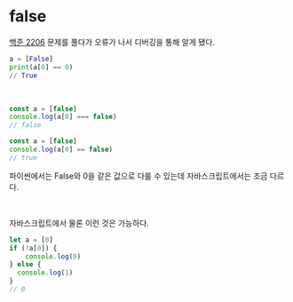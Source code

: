 # false

[백준 2206](https://www.acmicpc.net/problem/2206) 문제를 풀다가 오류가 나서 디버깅을 통해 알게 됐다.

```python
a = [False]
print(a[0] == 0)
// True
```

<br>

```javascript
const a = [false]
console.log(a[0] === false)
// false
```

```javascript
const a = [false]
console.log(a[0] == false)
// true
```

파이썬에서는 False와 0을 같은 값으로 다룰 수 있는데 자바스크립트에서는 조금 다르다.

<br>

자바스크립트에서 물론 이런 것은 가능하다.

```javascript
let a = [0]
if (!a[0]) {
	console.log(0)
} else {
  console.log(1)
}
// 0
```



